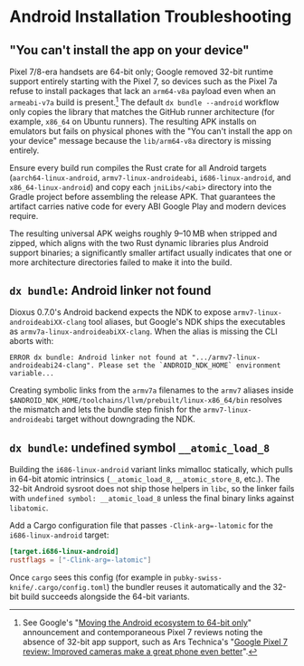# Android Installation Troubleshooting

## "You can't install the app on your device"

Pixel 7/8-era handsets are 64-bit only; Google removed 32-bit runtime support entirely starting with the Pixel 7, so devices such
as the Pixel 7a refuse to install packages that lack an `arm64-v8a` payload even when an `armeabi-v7a` build is present.[^pixel64]
The default `dx bundle --android` workflow only copies the library that matches the GitHub runner architecture (for example,
`x86_64` on Ubuntu runners). The resulting APK installs on emulators but fails on physical phones with the "You can't install the
app on your device" message because the `lib/arm64-v8a` directory is missing entirely.

Ensure every build run compiles the Rust crate for all Android targets (`aarch64-linux-android`, `armv7-linux-androideabi`,
`i686-linux-android`, and `x86_64-linux-android`) and copy each `jniLibs/<abi>` directory into the Gradle project before
assembling the release APK. That guarantees the artifact carries native code for every ABI Google Play and modern devices require.

The resulting universal APK weighs roughly 9–10 MB when stripped and zipped, which aligns with the two Rust dynamic libraries plus
Android support binaries; a significantly smaller artifact usually indicates that one or more architecture directories failed to
make it into the build.

## `dx bundle`: Android linker not found

Dioxus 0.7.0's Android backend expects the NDK to expose `armv7-linux-androideabiXX-clang` tool aliases, but Google's NDK ships the
executables as `armv7a-linux-androideabiXX-clang`. When the alias is missing the CLI aborts with:

```
ERROR dx bundle: Android linker not found at ".../armv7-linux-androideabi24-clang". Please set the `ANDROID_NDK_HOME` environment variable...
```

Creating symbolic links from the `armv7a` filenames to the `armv7` aliases inside
`$ANDROID_NDK_HOME/toolchains/llvm/prebuilt/linux-x86_64/bin` resolves the mismatch and lets the bundle step finish for the
`armv7-linux-androideabi` target without downgrading the NDK.

## `dx bundle`: undefined symbol `__atomic_load_8`

Building the `i686-linux-android` variant links mimalloc statically, which pulls in 64-bit atomic intrinsics (`__atomic_load_8`,
`__atomic_store_8`, etc.). The 32-bit Android sysroot does not ship those helpers in `libc`, so the linker fails with `undefined
symbol: __atomic_load_8` unless the final binary links against `libatomic`.

Add a Cargo configuration file that passes `-Clink-arg=-latomic` for the `i686-linux-android` target:

```toml
[target.i686-linux-android]
rustflags = ["-Clink-arg=-latomic"]
```

Once `cargo` sees this config (for example in `pubky-swiss-knife/.cargo/config.toml`) the bundler reuses it automatically and the
32-bit build succeeds alongside the 64-bit variants.

[^pixel64]: See Google's "[Moving the Android ecosystem to 64-bit only](https://android-developers.googleblog.com/2022/08/moving-android-ecosystem-to-64-bit-only.html)"
announcement and contemporaneous Pixel 7 reviews noting the absence of 32-bit app support, such as Ars Technica's
"[Google Pixel 7 review: Improved cameras make a great phone even better](https://arstechnica.com/gadgets/2022/10/google-pixel-7-review/)".
